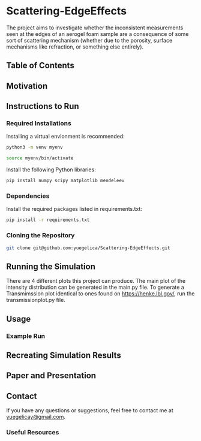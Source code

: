 # Scattering-EdgeEffects
The project aims to investigate whether the inconsistent measurements seen at the edges of an aerogel foam sample are a consequence of some sort of scattering mechanism (whether due to the porosity, surface mechanisms like refraction, or something else entirely). 
## Table of Contents

## Motivation

## Instructions to Run
### Required Installations
Installing a virtual envionment is recommended:
```bash
python3 -m venv myenv
```
```bash
source myenv/bin/activate
```
Install the following Python libraries:

```bash
pip install numpy scipy matplotlib mendeleev
```
### Dependencies
Install the required packages listed in requirements.txt:
```bash
pip install -r requirements.txt
```
### Cloning the Repository
```bash
git clone git@github.com:yuegelica/Scattering-EdgeEffects.git
```

## Running the Simulation
There are 4 different plots this project can produce. The main plot of the intensity distribution can be generated in the main.py file. To generate a Transmimssion plot identical to ones found on https://henke.lbl.gov/, run the transmissionplot.py file. 

## Usage

### Example Run
## Recreating Simulation Results

## Paper and Presentation

## Contact
If you have any questions or suggestions, feel free to contact me at yuegelicay@gmail.com.

### Useful Resources

